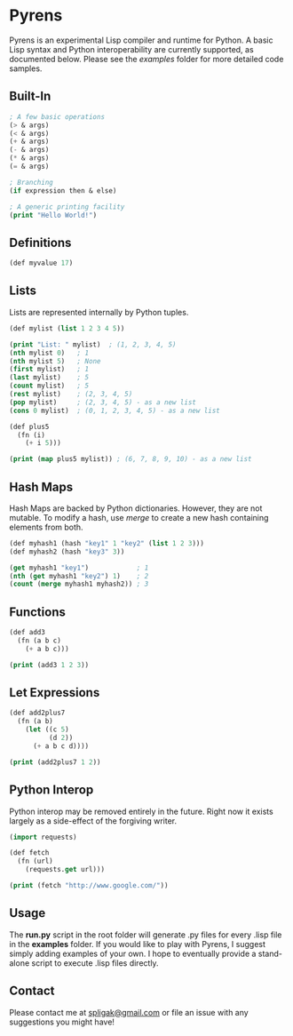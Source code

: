 Pyrens
======

Pyrens is an experimental Lisp compiler and runtime for Python. A basic Lisp syntax and Python interoperability are currently supported, as documented below. Please see the *examples* folder for more detailed code samples.

Built-In
--------
```lisp
; A few basic operations
(> & args)
(< & args)
(+ & args)
(- & args)
(* & args)
(= & args)

; Branching
(if expression then & else)

; A generic printing facility
(print "Hello World!")
```

Definitions
-----------

```lisp
(def myvalue 17)
```

Lists
-----

Lists are represented internally by Python tuples.

```lisp
(def mylist (list 1 2 3 4 5))

(print "List: " mylist)  ; (1, 2, 3, 4, 5)
(nth mylist 0)   ; 1
(nth mylist 5)   ; None
(first mylist)   ; 1
(last mylist)    ; 5
(count mylist)   ; 5
(rest mylist)    ; (2, 3, 4, 5)
(pop mylist)     ; (2, 3, 4, 5) - as a new list
(cons 0 mylist)  ; (0, 1, 2, 3, 4, 5) - as a new list

(def plus5
  (fn (i)
    (+ i 5)))

(print (map plus5 mylist)) ; (6, 7, 8, 9, 10) - as a new list
```

Hash Maps
---------

Hash Maps are backed by Python dictionaries. However, they are not mutable. To modify a hash, use *merge* to create a new hash containing elements from both.

```lisp
(def myhash1 (hash "key1" 1 "key2" (list 1 2 3)))
(def myhash2 (hash "key3" 3))

(get myhash1 "key1")            ; 1
(nth (get myhash1 "key2") 1)    ; 2
(count (merge myhash1 myhash2)) ; 3
```

Functions
---------

```lisp
(def add3
  (fn (a b c)
    (+ a b c)))

(print (add3 1 2 3))
```

Let Expressions
---------------
```lisp
(def add2plus7
  (fn (a b)
    (let ((c 5)
          (d 2))
      (+ a b c d))))

(print (add2plus7 1 2))
```

Python Interop
--------------

Python interop may be removed entirely in the future. Right now it exists largely as a side-effect of the forgiving writer.

```lisp
(import requests)

(def fetch
  (fn (url)
    (requests.get url)))

(print (fetch "http://www.google.com/"))
```

Usage
-----
The **run.py** script in the root folder will generate .py files for every .lisp file in the **examples** folder. If you would like to play with Pyrens, I suggest simply adding examples of your own. I hope to eventually provide a stand-alone script to execute .lisp files directly.

Contact
-------
Please contact me at spligak@gmail.com or file an issue with any suggestions you might have!
